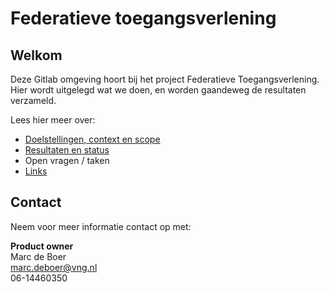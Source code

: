 # Federatieve toegangsverlening

## Welkom
Deze Gitlab omgeving hoort bij het project Federatieve Toegangsverlening. 
Hier wordt uitgelegd wat we doen, en worden gaandeweg de resultaten verzameld.

Lees hier meer over:
- [Doelstellingen, context en scope](project_documentation/1.doelstellingen.md)
- [Resultaten en status](project_documentation/2.0resultaten.md)
- Open vragen / taken
- [Links](project_documentation/4.0links.md)

## Contact

Neem voor meer informatie contact op met:

**Product owner**  
Marc de Boer  
[marc.deboer@vng.nl](mailto:marc.deboer@vng.nl)  
06-14460350